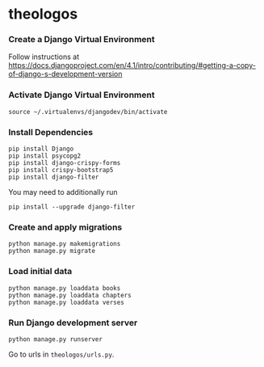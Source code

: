 # theologos

### Create a Django Virtual Environment
Follow instructions at https://docs.djangoproject.com/en/4.1/intro/contributing/#getting-a-copy-of-django-s-development-version

### Activate Django Virtual Environment
```
source ~/.virtualenvs/djangodev/bin/activate
```

### Install Dependencies ###
```
pip install Django
pip install psycopg2
pip install django-crispy-forms
pip install crispy-bootstrap5
pip install django-filter
```
You may need to additionally run
```
pip install --upgrade django-filter
```

### Create and apply migrations
```
python manage.py makemigrations
python manage.py migrate
```

### Load initial data
```
python manage.py loaddata books
python manage.py loaddata chapters
python manage.py loaddata verses
```

### Run Django development server
```
python manage.py runserver
```
Go to urls in `theologos/urls.py`.
